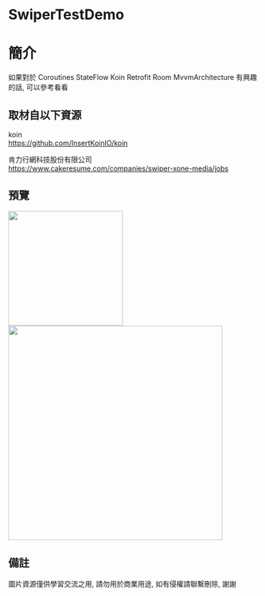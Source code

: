 # SwiperTestDemo

簡介
==================================
如果對於 Coroutines StateFlow Koin Retrofit Room MvvmArchitecture 有興趣的話, 可以參考看看                               

取材自以下資源
--------
koin           
https://github.com/InsertKoinIO/koin                                                                                                                 

肯力行網科技股份有限公司           
https://www.cakeresume.com/companies/swiper-xone-media/jobs 
                                                                                                                
預覽
--------
<p align="left">
  <img src="https://i.imgur.com/az18sT9.png" width="230"/>
  <img src="https://i.imgur.com/RvWXxG2.png" width="430"/>
</p> 

備註
--------
圖片資源僅供學習交流之用, 請勿用於商業用途, 如有侵權請聯繫刪除, 謝謝   
